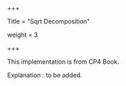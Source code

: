 +++

Title = "Sqrt Decomposition"

weight = 3

+++

This implementation is from CP4 Book.

Explanation : to be added.

